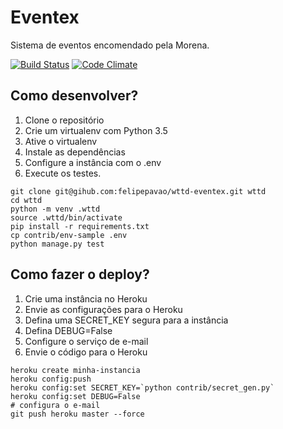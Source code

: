 # Eventex 

Sistema de eventos encomendado pela Morena.

[![Build Status](https://travis-ci.org/felipepavao/wttd-eventex.svg?branch=master)](https://travis-ci.org/felipepavao/wttd-eventex)
[![Code Climate](https://codeclimate.com/repos/5691a8da557dd85c4a001894/badges/52b046b2c35cf7662211/gpa.svg)](https://codeclimate.com/repos/5691a8da557dd85c4a001894/feed)

## Como desenvolver?

1. Clone o repositório
2. Crie um virtualenv com Python 3.5
3. Ative o virtualenv
4. Instale as dependências
5. Configure a instância com o .env
6. Execute os testes.

```console
git clone git@gihub.com:felipepavao/wttd-eventex.git wttd
cd wttd
python -m venv .wttd
source .wttd/bin/activate
pip install -r requirements.txt
cp contrib/env-sample .env
python manage.py test
```

## Como fazer o deploy?

1. Crie uma instância no Heroku
2. Envie as configurações para o Heroku
3. Defina uma SECRET_KEY segura para a instância
4. Defina DEBUG=False
5. Configure o serviço de e-mail
6. Envie o código para o Heroku

```console
heroku create minha-instancia
heroku config:push
heroku config:set SECRET_KEY=`python contrib/secret_gen.py`
heroku config:set DEBUG=False
# configura o e-mail
git push heroku master --force
```
